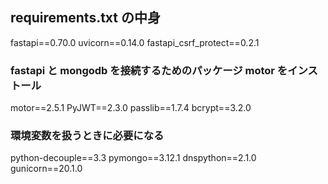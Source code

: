 ## requirements.txt の中身

fastapi==0.70.0
uvicorn==0.14.0
fastapi_csrf_protect==0.2.1

### fastapi と mongodb を接続するためのパッケージ motor をインストール

motor==2.5.1
PyJWT==2.3.0
passlib==1.7.4
bcrypt==3.2.0

### 環境変数を扱うときに必要になる

python-decouple==3.3
pymongo==3.12.1
dnspython==2.1.0
gunicorn==20.1.0
